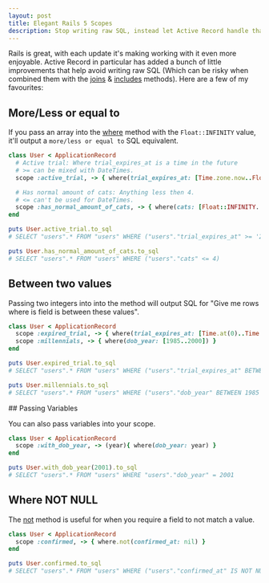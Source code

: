 ```yaml
---
layout: post
title: Elegant Rails 5 Scopes
description: Stop writing raw SQL, instead let Active Record handle that for you.
---
```


Rails is great, with each update it's making working with it even more enjoyable. Active Record in particular has added a bunch of little improvements that help avoid writing raw SQL (Which can be risky when combined them with the [joins](https://apidock.com/rails/ActiveRecord/QueryMethods/joins) & [includes](https://apidock.com/rails/ActiveRecord/QueryMethods/includes) methods). Here are a few of my favourites:

## More/Less or equal to

If you pass an array into the [where](https://apidock.com/rails/ActiveRecord/QueryMethods/where) method with the `Float::INFINITY` value, it'll output a `more/less or equal to` SQL equivalent.

```ruby
class User < ApplicationRecord
  # Active trial: Where trial_expires_at is a time in the future
  # >= can be mixed with DateTimes.
  scope :active_trial, -> { where(trial_expires_at: [Time.zone.now..Float::INFINITY]) }

  # Has normal amount of cats: Anything less then 4.
  # <= can't be used for DateTimes.
  scope :has_normal_amount_of_cats, -> { where(cats: [Float::INFINITY..4]) }
end

puts User.active_trial.to_sql
# SELECT "users".* FROM "users" WHERE ("users"."trial_expires_at" >= '2017-10-03 14:26:30.806410')

puts User.has_normal_amount_of_cats.to_sql
# SELECT "users".* FROM "users" WHERE ("users"."cats" <= 4)
```


## Between two values

Passing two integers into into the method will output SQL for "Give me rows where is field is between these values".

```ruby
class User < ApplicationRecord
  scope :expired_trial, -> { where(trial_expires_at: [Time.at(0)..Time.zone.now]) }
  scope :millennials, -> { where(dob_year: [1985..2000]) }
end

puts User.expired_trial.to_sql
# SELECT "users".* FROM "users" WHERE ("users"."trial_expires_at" BETWEEN '1970-01-01 00:00:00' AND '2017-10-03 14:51:43.216361')

puts User.millennials.to_sql
# SELECT "users".* FROM "users" WHERE ("users"."dob_year" BETWEEN 1985 AND 2000)
```


## Passing Variables

You can also pass variables into your scope.

```ruby
class User < ApplicationRecord
  scope :with_dob_year, -> (year){ where(dob_year: year) }
end

puts User.with_dob_year(2001).to_sql
# SELECT "users".* FROM "users" WHERE "users"."dob_year" = 2001
```


## Where NOT NULL

The [not](https://apidock.com/rails/ActiveRecord/QueryMethods/WhereChain/not) method is useful for when you require a field to not match a value.

```ruby
class User < ApplicationRecord
  scope :confirmed, -> { where.not(confirmed_at: nil) }
end

puts User.confirmed.to_sql
# SELECT "users".* FROM "users" WHERE ("users"."confirmed_at" IS NOT NULL)
```
